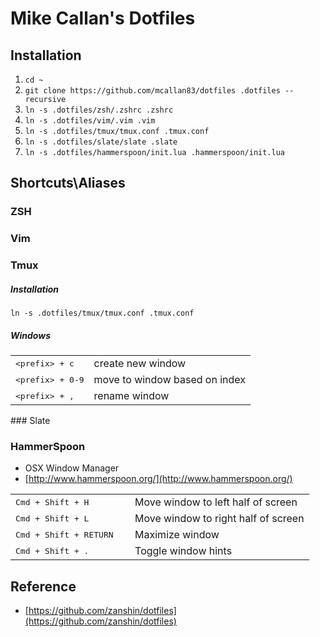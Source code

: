 # Mike Callan's Dotfiles

## Installation

1. `cd ~`
2. `git clone https://github.com/mcallan83/dotfiles .dotfiles --recursive`
3. `ln -s .dotfiles/zsh/.zshrc .zshrc`
4. `ln -s .dotfiles/vim/.vim .vim`
5. `ln -s .dotfiles/tmux/tmux.conf .tmux.conf`
6. `ln -s .dotfiles/slate/slate .slate`
7. `ln -s .dotfiles/hammerspoon/init.lua .hammerspoon/init.lua`

## Shortcuts\Aliases

### ZSH

### Vim

### Tmux

##### Installation

    ln -s .dotfiles/tmux/tmux.conf .tmux.conf

##### Windows

<table>
    <tr>
        <td>
            <kbd>&lt;prefix&gt; + c</kbd>
        </td>
        <td>
            create new window
        </td>
    </tr>
    <tr>
        <td>
            <kbd>&lt;prefix&gt; + 0-9</kbd>
        </td>
        <td>
            move to window based on index
        </td>
    </tr>
    <tr>
        <td>
            <kbd>&lt;prefix&gt; + ,</kbd>
        </td>
        <td>
            rename window
        </td>
    </tr>
</table>
### Slate

### HammerSpoon

- OSX Window Manager
- [http://www.hammerspoon.org/](http://www.hammerspoon.org/)

<table>
	<tr>
		<td width="40%">
			<kbd>Cmd + Shift + H</kbd>
		</td>
		<td>
			Move window to left half of screen
		</td>
	</tr>
	<tr>
		<td>
			<kbd>Cmd + Shift + L</kbd>
		</td>
		<td>
			Move window to right half of screen
		</td>
	</tr>
	<tr>
		<td>
			<kbd>Cmd + Shift + RETURN</kbd>
		</td>
		<td>
			Maximize window
		</td>
	</tr>
	<tr>
		<td>
			<kbd>Cmd + Shift + . </kbd>
		</td>
		<td>
			Toggle window hints
		</td>
	</tr>
</table>

## Reference

- [https://github.com/zanshin/dotfiles](https://github.com/zanshin/dotfiles)
